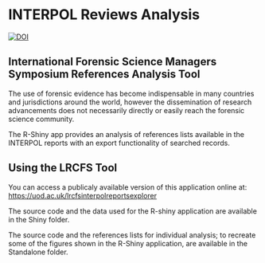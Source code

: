 # INTERPOL Reviews Analysis

[![DOI](https://zenodo.org/badge/348326745.svg)](https://zenodo.org/badge/latestdoi/348326745)

## International Forensic Science Managers Symposium References Analysis Tool 

The use of forensic evidence has become indispensable in many countries and jurisdictions around the world, however the dissemination of research advancements does not necessarily directly or easily reach the forensic science community.

The R-Shiny app provides an analysis of references lists available in the INTERPOL reports with an export functionality of searched records. 

## Using the LRCFS Tool

You can access a publicaly available version of this application online at: https://uod.ac.uk/lrcfsinterpolreportsexplorer

The source code and the data used for the R-shiny application are available in the Shiny folder.

The source code and the references lists for individual analysis; to recreate some of the figures shown in the R-Shiny application, are available in the Standalone folder.

